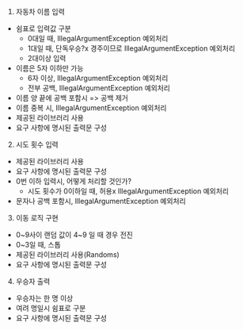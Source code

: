 1. 자동차 이름 입력
- 쉼표로 입력값 구분
  - 0대일 때, IllegalArgumentException 예외처리
  - 1대일 때, 단독우승?x 경주이므로 IllegalArgumentException 예외처리
  - 2대이상 입력
- 이름은 5자 이하만 가능 
    - 6자 이상, IllegalArgumentException 예외처리
    - 전부 공백, IllegalArgumentException 예외처리
- 이름 양 끝에 공백 포함시 => 공백 제거
- 이름 중복 시, IllegalArgumentException 예외처리
- 제공된 라이브러리 사용
- 요구 사항에 명시된 출력문 구성

2. 시도 횟수 입력
- 제공된 라이브러리 사용
- 요구 사항에 명시된 출력문 구성
- 0번 이하 입력시, 어떻게 처리할 것인가? 
  - 시도 횟수가 0이하일 때, 허용x IllegalArgumentException 예외처리
- 문자나 공백 포함시, IllegalArgumentException 예외처리
    
3. 이동 로직 구현
- 0~9사이 랜덤 값이 4~9 일 때 경우 전진
- 0~3일 때, 스톱
- 제공된 라이브러리 사용(Randoms)
- 요구 사항에 명시된 출력문 구성

4. 우승자 출력
- 우승자는 한 명 이상
- 여려 명일시 쉼표로 구분
- 요구 사항에 명시된 출력문 구성
